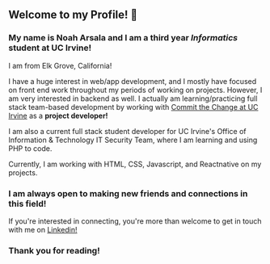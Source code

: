 ## Welcome to my Profile! 👋

### My name is **Noah Arsala** and I am a third year ***Informatics*** student at **UC Irvine**!

I am from Elk Grove, California!

I have a huge interest in web/app development, and I mostly have focused on front end work throughout my periods of working on projects. However, I am very interested in backend as well. I actually am learning/practicing full stack team-based development by working with [Commit the Change at UC Irvine](https://github.com/ctc-uci) as a **project developer!**

I am also a current full stack student developer for UC Irvine's Office of Information & Technology IT Security Team, where I am learning and using PHP to code.

Currently, I am working with HTML, CSS, Javascript, and Reactnative on my projects.

### I am always open to making new friends and connections in this field!
If you're interested in connecting, you're more than welcome to get in touch with me on [Linkedin!](https://www.linkedin.com/in/noah-arsala-0324911b3/) 

### Thank you for reading!

